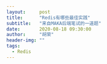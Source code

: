 ```yaml
---
layout:     post
title:      "Redis有哪些最佳实践"
subtitle:   "来自MAKA后端笔试的一道题"
date:       2020-08-18 09:30:00
author:     "胡荣"
header-img: ""
tags:
  - Redis
---
```


## 